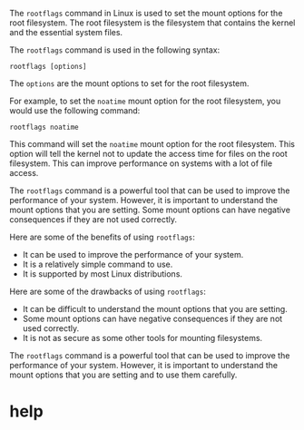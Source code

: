 The `rootflags` command in Linux is used to set the mount options for the root filesystem. The root filesystem is the filesystem that contains the kernel and the essential system files.

The `rootflags` command is used in the following syntax:

```
rootflags [options]
```

The `options` are the mount options to set for the root filesystem.

For example, to set the `noatime` mount option for the root filesystem, you would use the following command:

```
rootflags noatime
```

This command will set the `noatime` mount option for the root filesystem. This option will tell the kernel not to update the access time for files on the root filesystem. This can improve performance on systems with a lot of file access.

The `rootflags` command is a powerful tool that can be used to improve the performance of your system. However, it is important to understand the mount options that you are setting. Some mount options can have negative consequences if they are not used correctly.

Here are some of the benefits of using `rootflags`:

* It can be used to improve the performance of your system.
* It is a relatively simple command to use.
* It is supported by most Linux distributions.

Here are some of the drawbacks of using `rootflags`:

* It can be difficult to understand the mount options that you are setting.
* Some mount options can have negative consequences if they are not used correctly.
* It is not as secure as some other tools for mounting filesystems.

The `rootflags` command is a powerful tool that can be used to improve the performance of your system. However, it is important to understand the mount options that you are setting and to use them carefully.




# help 

```

```
